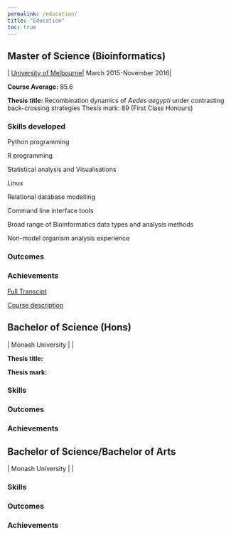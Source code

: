 ```yaml
---
permalink: /education/
title: "Education"
toc: true
---
```

<link rel="stylesheet" href="//use.fontawesome.com/releases/v5.0.7/css/all.css">

## <i class="fas fa-graduation-cap"></i> Master of Science (Bioinformatics)

|<i class="fas fa-university"></i> [University of Melbourne](https://study.unimelb.edu.au/find/courses/graduate/master-of-science-bioinformatics/)|<i class="fas fa-calendar-alt"></i> March 2015-November 2016|

<i class="fas fa-clipboard-check"></i> **Course Average:** 85.6

<i class="fas fa-book"></i> **Thesis title:** Recombination dynamics of *Aedes aegypti* under contrasting back-crossing strategies
<i class="fas fa-clipboard-check"></i> Thesis mark: 89 (First Class Honours)

### Skills developed

<i class="fab fa-python"></i> Python programming

<i class="fab fa-r-project"></i> R programming

<i class="fas fa-chart-line"></i> Statistical analysis and Visualisations

<i class="fab fa-linux"></i> Linux

<i class="fas fa-database"></i> Relational database modelling

<i class="fas fa-terminal"></i> Command line interface tools

<i class="fas fa-dna"></i> Broad range of Bioinformatics data types and analysis methods

<i class="fas fa-bug"></i> Non-model organism analysis experience

### Outcomes


### Achievements

[Full Transcipt]()

[Course description](https://study.unimelb.edu.au/find/courses/graduate/master-of-science-bioinformatics/)

## <i class="fas fa-graduation-cap"></i> Bachelor of Science (Hons)

|<i class="fas fa-university"></i> Monash University |<i class="fas fa-calendar-alt"></i> |

<i class="fas fa-book"></i> **Thesis title:**

**Thesis mark:**  

### Skills

### Outcomes

### Achievements

## <i class="fas fa-graduation-cap"></i> Bachelor of Science/Bachelor of Arts

|<i class="fas fa-university"></i> Monash University |<i class="fas fa-calendar-alt"></i> |

### Skills

### Outcomes

### Achievements
